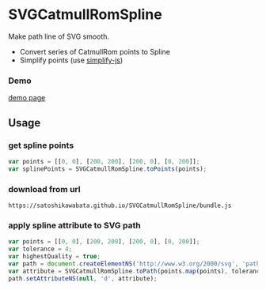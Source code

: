
# SVGCatmullRomSpline
Make path line of SVG smooth.

- Convert series of CatmullRom points to Spline
- Simplify points (use [simplify-js](https://github.com/mourner/simplify-js))

### Demo
[demo page](https://satoshikawabata.github.io/SVGCatmullRomSpline/)

## Usage
### get spline points
```js
var points = [[0, 0], [200, 200], [200, 0], [0, 200]];
var splinePoints = SVGCatmullRomSpline.toPoints(points);
```

### download from url
```
https://satoshikawabata.github.io/SVGCatmullRomSpline/bundle.js
```

### apply spline attribute to SVG path
```js
var points = [[0, 0], [200, 200], [200, 0], [0, 200]];
var tolerance = 4;
var highestQuality = true;
var path = document.createElementNS('http://www.w3.org/2000/svg', 'path');
var attribute = SVGCatmullRomSpline.toPath(points.map(points), tolerance, highestQuality);
path.setAttributeNS(null, 'd', attribute);
```
